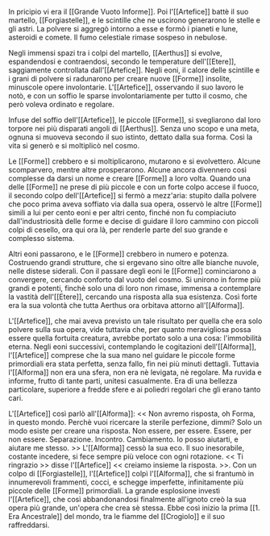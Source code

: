 In pricipio vi era il [[Grande Vuoto Informe]]. Poi l'[[Artefice]] battè il suo martello, [[Forgiastelle]], e le scintille che ne uscirono generarono le stelle e gli astri. La polvere si aggregò intorno a esse e formò i pianeti e lune, asteroidi e comete. Il fumo celestiale rimase sospeso in nebulose.

Negli immensi spazi tra i colpi del martello, [[Aerthus]] si evolve, espandendosi e contraendosi, secondo le temperature dell'[[Etere]], saggiamente controllata dall'[[Artefice]]. Negli eoni, il calore delle scintille e i grani di polvere si radunarono per creare nuove [[Forme]] insolite, minuscole opere involontarie. L'[[Artefice]], osservando il suo lavoro le notò, e con un soffio le sparse involontariamente per tutto il cosmo, che però voleva ordinato e regolare.

Infuse del soffio dell'[[Artefice]], le piccole [[Forme]], si svegliarono dal loro torpore nei più disparati angoli di [[Aerthus]]. Senza uno scopo e una meta, ognuna si muoveva secondo il suo istinto, dettato dalla sua forma. Così la vita si generò e si moltiplicò nel cosmo.

Le [[Forme]] crebbero e si moltiplicarono, mutarono e si evolvettero. Alcune scomparvero, mentre altre prosperarono. Alcune ancora divennero così complesse da darsi un nome e creare [[Forme]] a loro volta. Quando una delle [[Forme]] ne prese di più piccole e con un forte colpo accese il fuoco, il secondo colpo dell'[[Artefice]] si fermò a mezz'aria: stupito dalla polvere che poco prima aveva soffiato via dalla sua opera, osservò le altre [[Forme]] simili a lui per cento eoni e per altri cento, finché non fu compiaciuto dall'industriosità delle forme e decise di guidare il loro cammino con piccoli colpi di cesello, ora qui ora là, per renderle parte del suo grande e complesso sistema.

Altri eoni passarono, e le [[Forme]] crebbero in numero e potenza. Costruendo grandi strutture, che si ergevano sino oltre alle bianche nuvole, nelle distese siderali. Con il passare degli eoni le [[Forme]] cominciarono a convergere, cercando conforto dal vuoto del cosmo. Si unirono in forme più grandi e potenti, finchè solo una di loro non rimase, immensa a contemplare la vastità dell'[[Etere]], cercando una risposta alla sua esistenza. Così forte era la sua volontà che tutta Aerthus ora orbitava attorno all'[[Alforma]].

L'[[Artefice]], che mai aveva previsto un tale risultato per quella che era solo polvere sulla sua opera, vide tuttavia che, per quanto meravigliosa possa essere quella fortuita creatura, avrebbe portato solo a una cosa: l'immobilità eterna. Negli eoni successivi, contemplando le cogitazioni dell'[[Alforma]], l'[[Artefice]] comprese che la sua mano nel guidare le piccole forme primordiali era stata perfetta, senza fallo, fin nei più minuti dettagli. Tuttavia l'[[Alforma]] non era una sfera, non era nè levigata, nè regolare. Ma ruvida e informe, frutto di tante parti, unitesi casualmente. Era di una bellezza particolare, superiore a fredde sfere e ai poliedri regolari che gli erano tanto cari. 

L'[[Artefice]] così parlò all'[[Alforma]]: << Non avremo risposta, oh Forma, in questo mondo. Perchè vuoi ricercare la sterile perfezione, dimmi? Solo un modo esiste per creare una risposta. Non essere, per essere. Essere, per non essere. Separazione. Incontro. Cambiamento. Io posso aiutarti, e aiutare me stesso. >> L'[[Alforma]] cessò la sua eco. Il suo inesorabile, costante incedere, si fece sempre più veloce con ogni rotazione. << Ti ringrazio >> disse l'[[Artefice]] << creiamo insieme la risposta. >>. Con un colpo di [[Forgiastelle]], l'[[Artefice]] colpì l'[[Alforma]], che si frantumò in innumerevoli frammenti, cocci, e schegge imperfette, infinitamente più piccole delle [[Forme]] primordiali. La grande esplosione investì l'[[Artefice]], che così abbandonandosi finalmente all'ignoto creò la sua opera più grande, un'opera che crea sè stessa. Ebbe così inizio la prima [[1. Era Ancestrale]] del mondo, tra le fiamme del [[Crogiolo]] e il suo raffreddarsi.
